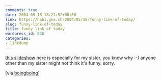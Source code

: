 ```yaml
---
comments: true
date: 2004-05-18 18:21:52+00:00
link: https://habi.gna.ch/2004/05/18/funny-link-of-today/
slug: funny-link-of-today
title: funny link of today
wordpress_id: 536
categories:
- linkdump
---
```


[this slideshow](http://www.stbride.org/conference2002/ViceCards/ViceIndex.html) here is especially for my sister.
you know why :-)
anyone other than my sister might not think it's funny. sorry.

[via [boingboing](https://boingboing.net/2004/05/17/design_evolution_of_.html)]
